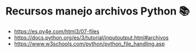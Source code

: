 # Recursos manejo archivos Python 📚

- https://es.py4e.com/html3/07-files
- https://docs.python.org/es/3/tutorial/inputoutput.html#archivos   
- https://www.w3schools.com/python/python_file_handling.asp
